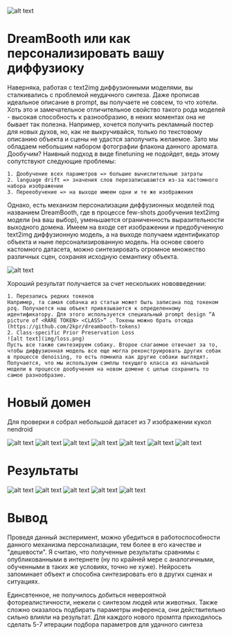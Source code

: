 ![alt text](img/paper_1.jpg)
# DreamBooth или как персонализировать вашу диффузиоку
Наверняка, работая с text2img диффузионными моделями, вы сталкивались с проблемой неудачного синтеза. Даже прописав идеальное описание в prompt, вы получаете не совсем, то что хотели. Хоть это и замечательное отличительное свойство такого рода моделей - высокая способность к разнообразию, в неких моментах она не бывает так полезна. Например, хочется получить рекламный постер для новых духов, но, как не выкручивайся, только по текстовому описанию объекта и сцены не удастся заполучить желаемое. Зато мы обладаем небольшим набором фотографии флакона данного аромата. Дообучим? Наивный подход в виде finetuning не подойдет, ведь этому сопутствуют следующие проблемы:

    1. Дообучение всех параметров => большие вычислительные затраты 
    2. language drift => значения слов перезаписываются из-за кастомного набора изображении
    3. Перееобучение => на выходе имеем одни и те же изображения 

Однако, есть механизм персонализации диффузионных моделей под названием DreamBooth, где в процессе few-shots дообучения text2img модели (на ваш выбор), уменьшается ограниченность выразительности выходного домена. Имеем на входе сет изображении и предобученную text2img диффузионную модель, а на выходе получаем идентификатор объекта и ныне персонализированную модель. На основе своего кастомного датасета, можно синтезировать огромное множество различных сцен, сохраняя исходную семантику объекта.

![alt text](img/paper_2.jpg)

Хороший результат получается за счет нескольких нововведении:

    1. Перезапись редких токенов
    Например, та самая собачка из статьи может быть записана под токеном pzq. Получается наш объект привязывается к определенному идентификатору. Для этого используется специальный prompt design “A picture of <RARE TOKEN> <CLASS>” . Токены можно брать отсюда (https://github.com/2kpr/dreambooth-tokens)
    2. Class-specific Prior Preservation Loss
    ![alt text](img/loss.png)
    Пусть все также синтезируем собаку. Второе слагаемое отвечает за то, чтобы диффузионная модель все еще могла реконструировать других собак в процессе denoising, то есть помнила как другие собаки выглядят. Получается, что мы используем сэмплы текущего класса из начальной модели в процессе дообучения на новом домене с целью сохранить то самое разнообразие.

# Новый домен

Для проверки я собрал небольшой датасет из 7 изображении кукол nendroid

![alt text](img/nendroid_1.jpg)
![alt text](img/nendroid_2.jpg)
![alt text](img/nendroid_3.jpg)
![alt text](img/nendroid_4.jpg)
![alt text](img/nendroid_5.jpg)
![alt text](img/nendroid_6.jpg)
![alt text](img/nendroid_7.jpg)

# Результаты

![alt text](img/2_1.png)
![alt text](img/2_2.png)
![alt text](img/2_3.png)
![alt text](img/2_4.png)
![alt text](img/2_5.png)


# Вывод

Проведя данный эксперимент, можно убедиться в работоспособности данного механизма персонализации, тем более в его качестве и "дешевости". Я считаю, что полученные результаты сравнимы с опубликованными в интернете (ну по крайней мере с аналогичными, обученными в таких же условиях, точно не хуже). Нейросеть запоминает объект и способна синтезировать его в других сценах и ситуациях.

Единсвтенное, не получилось добиться невероятной фотореалистичности, нежели с синтезом людей или животных. Также сложно оказалось подбирать параметры инференса, они действительно сильно влияли на результат. Для каждого нового промпта приходилось сделать 5-7 итерации подбора параметров для удачного синтеза
